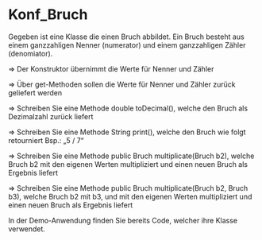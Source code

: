 # Konf_Bruch
Gegeben ist eine Klasse die einen Bruch abbildet. Ein Bruch besteht aus einem ganzzahligen Nenner (numerator) und einem ganzzahligen Zähler (denomiator).

=> Der Konstruktor übernimmt die Werte für Nenner und Zähler

=> Über get-Methoden sollen die Werte für Nenner und Zähler zurück geliefert werden

=> Schreiben Sie eine Methode double toDecimal(), welche den Bruch als Dezimalzahl zurück liefert

=> Schreiben Sie eine Methode String print(), welche den Bruch wie folgt retourniert Bsp.: „5 / 7“

=> Schreiben Sie eine Methode public Bruch multiplicate(Bruch b2), welche Bruch b2 mit den eigenen Werten multipliziert und einen neuen Bruch als Ergebnis liefert

=> Schreiben Sie eine Methode public Bruch multiplicate(Bruch b2, Bruch b3), welche Bruch b2 mit b3, und mit den eigenen Werten multipliziert und einen neuen Bruch als Ergebnis liefert


In der Demo-Anwendung finden Sie bereits Code, welcher ihre Klasse verwendet. 
